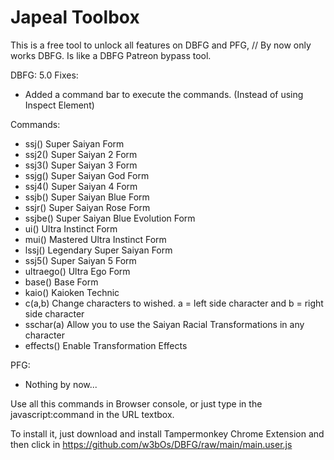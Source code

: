 # Japeal Toolbox
This is a free tool to unlock all features on DBFG and PFG, // By now only works DBFG.
Is like a DBFG Patreon bypass tool.

DBFG:
5.0 Fixes:
- Added a command bar to execute the commands. (Instead of using Inspect Element)


Commands:
- ssj() Super Saiyan Form
- ssj2() Super Saiyan 2 Form
- ssj3() Super Saiyan 3 Form
- ssjg() Super Saiyan God Form
- ssj4() Super Saiyan 4 Form
- ssjb() Super Saiyan Blue Form
- ssjr() Super Saiyan Rose Form
- ssjbe() Super Saiyan Blue Evolution Form
- ui() Ultra Instinct Form
- mui() Mastered Ultra Instinct Form
- lssj() Legendary Super Saiyan Form
- ssj5() Super Saiyan 5 Form
- ultraego() Ultra Ego Form
- base() Base Form
- kaio() Kaioken Technic
- c(a,b) Change characters to wished. a = left side character and b = right side character
- sschar(a) Allow you to use the Saiyan Racial Transformations in any character
- effects() Enable Transformation Effects

PFG:
- Nothing by now...

Use all this commands in Browser console, or just type in the javascript:command in the URL textbox.

To install it, just download and install Tampermonkey Chrome Extension and then click in https://github.com/w3bOs/DBFG/raw/main/main.user.js
